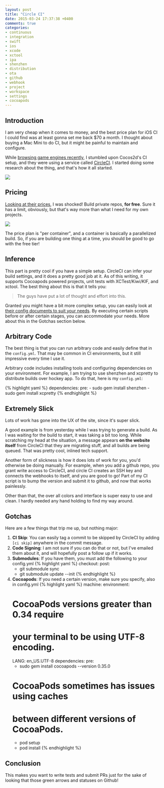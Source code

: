 ```yaml
---
layout: post
title: "Circle CI"
date: 2015-03-24 17:37:38 +0400
comments: true
categories: 
- continuous
- integration
- swift
- ios
- xcode
- xctool
- ipa
- shenzhen
- distribution
- ota
- github
- webhook
- project
- workspace
- settings
- cocoapods
---
```


## Introduction

I am very cheap when it comes to money, and the best price plan for iOS CI I could find was at least gonna set me back $70 a month. I thought about buying a Mac Mini to do CI, but it might be painful to maintain and configure.

While [browsing game engines recently](http://mazyod.com/blog/2015/03/23/spritekit-impressions/), I stumbled upon Cocos2d's CI setup, and they were using a service called [CircleCI](https://circleci.com/). I started doing some research about the thing, and that's how it all started.

![](http://mazyod.com/images/circle-ci-logo.png)

## Pricing

[Looking at their prices](https://circleci.com/pricing), I was shocked! Build private repos, __for free__. Sure it has a limit, obviously, but that's way more than what I need for my own projects.

![](http://mazyod.com/images/circle-ci-pricing.png)

The price plan is "per container", and a container is basically a parallelized build. So, if you are building one thing at a time, you should be good to go with the free tier!

## Inference

This part is pretty cool if you have a simple setup. CircleCI can infer your build settings, and it does a pretty good job at it. As of this writing, it supports Cocoapods powered projects, unit tests with XCTest/Kiwi/KIF, and xctool. The best thing about this is that it tells you: 

> The guys have put a lot of thought and effort into this.

Granted you might have a bit more complex setup, you can easily look at [their config documents to suit your needs](https://circleci.com/docs/configuration). By executing certain scripts before or after certain stages, you can accommodate your needs. More about this in the Gotchas section below.

## Arbitrary Code

The best thing is that you can run arbitrary code and easily define that in the `config.yml`. That may be common in CI environments, but it still impressive every time I use it.

Arbitrary code includes installing tools and configuring dependencies on your environment. For example, I am trying to use shenzhen and xcpretty to distribute builds over hockey app. To do that, here is my `config.yml`:

{% highlight yaml %}
dependencies:
  pre:
    - sudo gem install shenzhen
    - sudo gem install xcpretty
{% endhighlight %}

## Extremely Slick

Lots of work has gone into the UX of the site, since it's super slick.

A good example is from yesterday while I was trying to generate a build. As I was waiting for the build to start, it was taking a bit too long. While scratching my head at the situation, a message appears __on the website itself__ from CircleCI that they are migrating stuff, and all builds are being queued. That was pretty cool, inlined tech support.

Another form of slickness is how it does lots of work for you, you'd otherwise be doing manually. For example, when you add a github repo, you grant write access to CircleCI, and circle CI creates an SSH key and connects the webhooks to itself, and you are good to go! Part of my CI script is to bump the version and submit it to github, and now that works painlessly.

Other than that, the over all colors and interface is super easy to use and clean. I hardly needed any hand holding to find my way around.

## Gotchas

Here are a few things that trip me up, but nothing major:

1. __CI Skip__: You can easily tag a commit to be skipped by CircleCI by adding `[ci skip]` anywhere in the commit message.
2. __Code Signing__: I am not sure if you can do that or not, but I've emailed them about it, and will hopefully post a follow up if it works.
3. __Submodules__: If you have them, you must add the following to your config.yml
{% highlight yaml %}
checkout:
  post:
    - git submodule sync
    - git submodule update --init
{% endhighlight %}
4. __Cocoapods__: If you need a certain version, make sure you specify, also in config.yml
{% highlight yaml %}
machine:
  environment:
    # CocoaPods versions greater than 0.34 require
    # your terminal to be using UTF-8 encoding.
    LANG: en_US.UTF-8
dependencies:
  pre:
    - sudo gem install cocoapods --version 0.35.0
    # CocoaPods sometimes has issues using caches
    # between different versions of CocoaPods.
    - pod setup
    - pod install
{% endhighlight %}

## Conclusion

This makes you want to write tests and submit PRs just for the sake of looking that those green arrows and statuses on Github!
